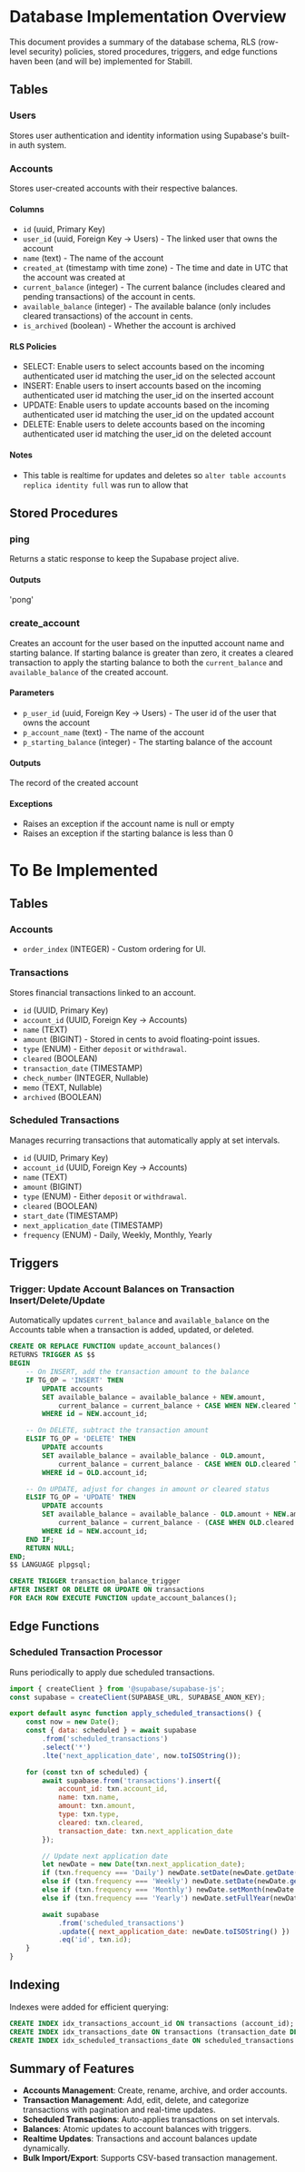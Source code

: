 # Database Implementation Overview

This document provides a summary of the database schema, RLS (row-level security) policies, stored procedures, triggers, and edge functions haven been (and will be) implemented for Stabill.

## Tables

### **Users**

Stores user authentication and identity information using Supabase's built-in auth system.

### **Accounts**

Stores user-created accounts with their respective balances.

#### Columns

- `id` (uuid, Primary Key)
- `user_id` (uuid, Foreign Key -> Users) - The linked user that owns the account
- `name` (text) - The name of the account
- `created_at` (timestamp with time zone) - The time and date in UTC that the account was created at
- `current_balance` (integer) - The current balance (includes cleared and pending transactions) of the account in cents.
- `available_balance` (integer) - The available balance (only includes cleared transactions) of the account in cents.
- `is_archived` (boolean) - Whether the account is archived

#### RLS Policies

- SELECT: Enable users to select accounts based on the incoming authenticated user id matching the user_id on the selected account
- INSERT: Enable users to insert accounts based on the incoming authenticated user id matching the user_id on the inserted account
- UPDATE: Enable users to update accounts based on the incoming authenticated user id matching the user_id on the updated account
- DELETE: Enable users to delete accounts based on the incoming authenticated user id matching the user_id on the deleted account


#### Notes

- This table is realtime for updates and deletes so `alter table
  accounts replica identity full` was run to allow that

## Stored Procedures

### **ping**

Returns a static response to keep the Supabase project alive.

#### Outputs

'pong'

### **create_account**

Creates an account for the user based on the inputted account name and starting balance. If starting balance is greater than zero, it creates a cleared transaction to apply the starting balance to both the `current_balance` and `available_balance` of the created account.

#### Parameters

- `p_user_id` (uuid, Foreign Key -> Users) - The user id of the user that owns the account
- `p_account_name` (text) - The name of the account
- `p_starting_balance` (integer) - The starting balance of the account

#### Outputs

The record of the created account

#### Exceptions

- Raises an exception if the account name is null or empty
- Raises an exception if the starting balance is less than 0

# To Be Implemented

## Tables

### **Accounts**

- `order_index` (INTEGER) - Custom ordering for UI.

### **Transactions**

Stores financial transactions linked to an account.

- `id` (UUID, Primary Key)
- `account_id` (UUID, Foreign Key -> Accounts)
- `name` (TEXT)
- `amount` (BIGINT) - Stored in cents to avoid floating-point issues.
- `type` (ENUM) - Either `deposit` or `withdrawal`.
- `cleared` (BOOLEAN)
- `transaction_date` (TIMESTAMP)
- `check_number` (INTEGER, Nullable)
- `memo` (TEXT, Nullable)
- `archived` (BOOLEAN)

### **Scheduled Transactions**

Manages recurring transactions that automatically apply at set intervals.

- `id` (UUID, Primary Key)
- `account_id` (UUID, Foreign Key -> Accounts)
- `name` (TEXT)
- `amount` (BIGINT)
- `type` (ENUM) - Either `deposit` or `withdrawal`.
- `cleared` (BOOLEAN)
- `start_date` (TIMESTAMP)
- `next_application_date` (TIMESTAMP)
- `frequency` (ENUM) - Daily, Weekly, Monthly, Yearly

## Triggers

### **Trigger: Update Account Balances on Transaction Insert/Delete/Update**

Automatically updates `current_balance` and `available_balance` on the Accounts table when a transaction is added, updated, or deleted.

```sql
CREATE OR REPLACE FUNCTION update_account_balances()
RETURNS TRIGGER AS $$
BEGIN
    -- On INSERT, add the transaction amount to the balance
    IF TG_OP = 'INSERT' THEN
        UPDATE accounts
        SET available_balance = available_balance + NEW.amount,
            current_balance = current_balance + CASE WHEN NEW.cleared THEN NEW.amount ELSE 0 END
        WHERE id = NEW.account_id;

    -- On DELETE, subtract the transaction amount
    ELSIF TG_OP = 'DELETE' THEN
        UPDATE accounts
        SET available_balance = available_balance - OLD.amount,
            current_balance = current_balance - CASE WHEN OLD.cleared THEN OLD.amount ELSE 0 END
        WHERE id = OLD.account_id;

    -- On UPDATE, adjust for changes in amount or cleared status
    ELSIF TG_OP = 'UPDATE' THEN
        UPDATE accounts
        SET available_balance = available_balance - OLD.amount + NEW.amount,
            current_balance = current_balance - (CASE WHEN OLD.cleared THEN OLD.amount ELSE 0 END) + (CASE WHEN NEW.cleared THEN NEW.amount ELSE 0 END)
        WHERE id = NEW.account_id;
    END IF;
    RETURN NULL;
END;
$$ LANGUAGE plpgsql;

CREATE TRIGGER transaction_balance_trigger
AFTER INSERT OR DELETE OR UPDATE ON transactions
FOR EACH ROW EXECUTE FUNCTION update_account_balances();
```

## Edge Functions

### **Scheduled Transaction Processor**

Runs periodically to apply due scheduled transactions.

```js
import { createClient } from '@supabase/supabase-js';
const supabase = createClient(SUPABASE_URL, SUPABASE_ANON_KEY);

export default async function apply_scheduled_transactions() {
    const now = new Date();
    const { data: scheduled } = await supabase
        .from('scheduled_transactions')
        .select('*')
        .lte('next_application_date', now.toISOString());

    for (const txn of scheduled) {
        await supabase.from('transactions').insert({
            account_id: txn.account_id,
            name: txn.name,
            amount: txn.amount,
            type: txn.type,
            cleared: txn.cleared,
            transaction_date: txn.next_application_date
        });

        // Update next application date
        let newDate = new Date(txn.next_application_date);
        if (txn.frequency === 'Daily') newDate.setDate(newDate.getDate() + 1);
        else if (txn.frequency === 'Weekly') newDate.setDate(newDate.getDate() + 7);
        else if (txn.frequency === 'Monthly') newDate.setMonth(newDate.getMonth() + 1);
        else if (txn.frequency === 'Yearly') newDate.setFullYear(newDate.getFullYear() + 1);

        await supabase
            .from('scheduled_transactions')
            .update({ next_application_date: newDate.toISOString() })
            .eq('id', txn.id);
    }
}
```

## Indexing

Indexes were added for efficient querying:

```sql
CREATE INDEX idx_transactions_account_id ON transactions (account_id);
CREATE INDEX idx_transactions_date ON transactions (transaction_date DESC);
CREATE INDEX idx_scheduled_transactions_date ON scheduled_transactions (next_application_date ASC);
```

## Summary of Features

- **Accounts Management**: Create, rename, archive, and order accounts.
- **Transaction Management**: Add, edit, delete, and categorize transactions with pagination and real-time updates.
- **Scheduled Transactions**: Auto-applies transactions on set intervals.
- **Balances**: Atomic updates to account balances with triggers.
- **Realtime Updates**: Transactions and account balances update dynamically.
- **Bulk Import/Export**: Supports CSV-based transaction management.